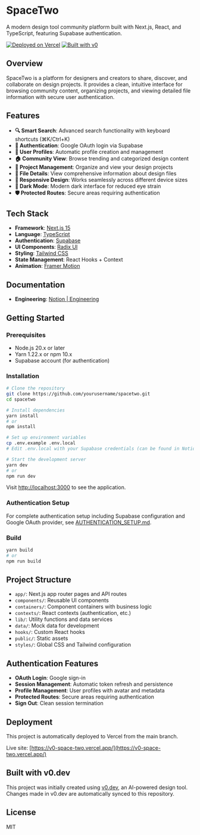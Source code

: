 # SpaceTwo

A modern design tool community platform built with Next.js, React, and TypeScript, featuring Supabase authentication.

[![Deployed on Vercel](https://img.shields.io/badge/Deployed%20on-Vercel-black?style=for-the-badge&logo=vercel)](https://vercel.com/alan-giojellis-projects/v0-space-two)
[![Built with v0](https://img.shields.io/badge/Built%20with-v0.dev-black?style=for-the-badge)](https://v0.dev/chat/projects/KBUEF3AHCBc)

## Overview

SpaceTwo is a platform for designers and creators to share, discover, and collaborate on design projects. It provides a clean, intuitive interface for browsing community content, organizing projects, and viewing detailed file information with secure user authentication.

## Features

- **🔍 Smart Search**: Advanced search functionality with keyboard shortcuts (⌘K/Ctrl+K)
- **🔐 Authentication**: Google OAuth login via Supabase
- **👤 User Profiles**: Automatic profile creation and management
- **🏠 Community View**: Browse trending and categorized design content
- **📁 Project Management**: Organize and view your design projects
- **📄 File Details**: View comprehensive information about design files
- **📱 Responsive Design**: Works seamlessly across different device sizes
- **🌙 Dark Mode**: Modern dark interface for reduced eye strain
- **🛡️ Protected Routes**: Secure areas requiring authentication

## Tech Stack

- **Framework**: [Next.js 15](https://nextjs.org/)
- **Language**: [TypeScript](https://www.typescriptlang.org/)
- **Authentication**: [Supabase](https://supabase.com/)
- **UI Components**: [Radix UI](https://www.radix-ui.com/)
- **Styling**: [Tailwind CSS](https://tailwindcss.com/)
- **State Management**: React Hooks + Context
- **Animation**: [Framer Motion](https://www.framer.com/motion/)

## Documentation

- **Engineering**: [Notion | Engineering](https://www.notion.so/Engineering-2140295e491a8082925fe63ba4fcccbd)

## Getting Started

### Prerequisites

- Node.js 20.x or later
- Yarn 1.22.x or npm 10.x
- Supabase account (for authentication)

### Installation

```bash
# Clone the repository
git clone https://github.com/yourusername/spacetwo.git
cd spacetwo

# Install dependencies
yarn install
# or
npm install

# Set up environment variables
cp .env.example .env.local
# Edit .env.local with your Supabase credentials (can be found in Notion | Engineering)

# Start the development server
yarn dev
# or
npm run dev
```

Visit [http://localhost:3000](http://localhost:3000) to see the application.

### Authentication Setup

For complete authentication setup including Supabase configuration and Google OAuth provider, see [AUTHENTICATION_SETUP.md](./AUTHENTICATION_SETUP.md).

### Build

```bash
yarn build
# or
npm run build
```

## Project Structure

- `app/`: Next.js app router pages and API routes
- `components/`: Reusable UI components
- `containers/`: Component containers with business logic
- `contexts/`: React contexts (authentication, etc.)
- `lib/`: Utility functions and data services
- `data/`: Mock data for development
- `hooks/`: Custom React hooks
- `public/`: Static assets
- `styles/`: Global CSS and Tailwind configuration

## Authentication Features

- **OAuth Login**: Google sign-in
- **Session Management**: Automatic token refresh and persistence
- **Profile Management**: User profiles with avatar and metadata
- **Protected Routes**: Secure areas requiring authentication
- **Sign Out**: Clean session termination

## Deployment

This project is automatically deployed to Vercel from the main branch.

Live site: [https://v0-space-two.vercel.app/](https://v0-space-two.vercel.app/)

## Built with v0.dev

This project was initially created using [v0.dev](https://v0.dev), an AI-powered design tool. Changes made in v0.dev are automatically synced to this repository.

## License

MIT

